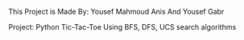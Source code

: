 This Project is Made By: Yousef Mahmoud Anis And Yousef Gabr

Project: Python Tic-Tac-Toe Using BFS, DFS, UCS search algorithms
